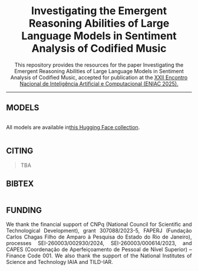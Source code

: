 <h1 align="center">
    Investigating the Emergent Reasoning Abilities of Large Language Models in Sentiment Analysis of Codified Music
</h1>

<p align="center">
  This repository provides the resources for the paper Investigating the Emergent Reasoning Abilities of Large Language Models in Sentiment Analysis of Codified Music, accepted for publication at the <a href="https://bracis.sbc.org.br/2025/eniac/">XXII Encontro Nacional de Inteligência Artificial e Computacional (ENIAC 2025).</a> 
</p>

---


<h2 align="left"> MODELS </h2>
<p style="display: inline-flex; align-items: center;">
  All models are available in  
  <a href="https://huggingface.co/collections/melll-uff/llm4codedmusicsent-6896678879beb32caac68f24" target="_blank">this Hugging Face collection</a>.
</p>



<h2 align="left"> CITING </h2>

> TBA

<h2 align="left"> BIBTEX </h2>

```

```

<h2 align="left"> FUNDING </h2>
<p align="justify"> 
We thank the financial support of CNPq (National Council for Scientific and Technological Development), grant 307088/2023-5, FAPERJ (Fundação Carlos Chagas Filho de Amparo à Pesquisa do Estado do Rio de Janeiro), processes SEI-260003/002930/2024, SEI-260003/000614/2023, and CAPES (Coordenação de Aperfeiçoamento de Pessoal de Nível Superior) – Finance Code 001. We also thank the support of the National Institutes of Science and Technology IAIA and TILD-IAR.
</p>
</br>
